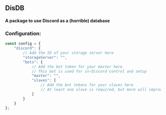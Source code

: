 ## DisDB
#### A package to use Discord as a (horrible) database

### Configuration:
```js
const config = {
    "discord": {
        // Add the ID of your storage server here
        "storageServer": "",
        "bots": {
            // Add the bot token for your master here
            // This bot is used for in-Discord control and setup
            "master": "", 
            "slaves": [
                // Add the bot tokens for your slaves here
                // At least one slave is required, but more will improve performance
            ]
        }
    }
};
```
